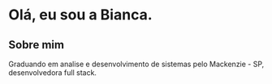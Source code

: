 # Olá, eu sou a Bianca.

##  Sobre mim
Graduando em analise e desenvolvimento de sistemas pelo Mackenzie - SP, desenvolvedora full stack.

